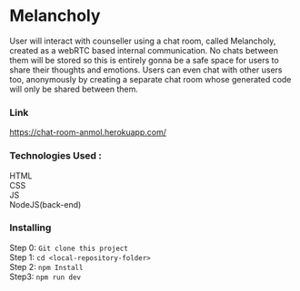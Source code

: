 # Melancholy

User will interact with counseller using a chat room, called Melancholy, created as a webRTC based internal communication.
No chats between them will be stored so this is entirely gonna be a safe space for users to share their thoughts and emotions.
Users can even chat with other users too, anonymously by creating a separate chat room whose generated code will only be shared between them.

### Link
https://chat-room-anmol.herokuapp.com/

### Technologies Used :
HTML<br>
CSS <br>
JS<br>
NodeJS(back-end)<br>

### Installing
Step 0: ```Git clone this project```<br>
Step 1: ```cd <local-repository-folder>``` <br>
Step 2: ```npm Install```<br>
Step3: ```npm run dev```<br>










